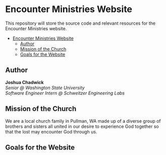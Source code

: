 # Encounter Ministries Website

This repository will store the source code and relevant resources for the  
Encounter Ministries website.

- [Encounter Ministries Website](#encounter-ministries-website)
  - [Author](#author)
  - [Mission of the Church](#mission-of-the-church)
  - [Goals for the Website](#goals-for-the-website)

## Author

**Joshua Chadwick**  
_Senior @ Washington State University_  
_Software Engineer Intern @ Schweitzer Engineering Labs_

## Mission of the Church
We are a local church family in Pullman, WA made up of a diverse group of  
brothers and sisters all united in our desire to experience God together so  
that the lost may encounter God through us.

## Goals for the Website
